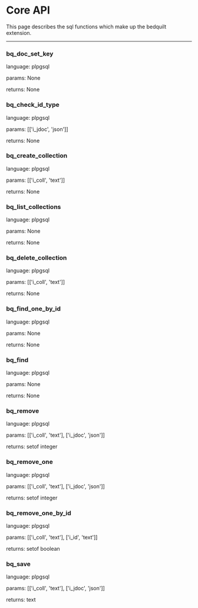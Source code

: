 # Core API

This page describes the sql functions which make up the bedquilt extension.


---- ---- ---- ----




### bq\_doc\_set\_key

language: plpgsql

params: None

returns: None




### bq\_check\_id\_type

language: plpgsql

params: [['i_jdoc', 'json']]

returns: None




### bq\_create\_collection

language: plpgsql

params: [['i_coll', 'text']]

returns: None




### bq\_list\_collections

language: plpgsql

params: None

returns: None




### bq\_delete\_collection

language: plpgsql

params: [['i_coll', 'text']]

returns: None




### bq\_find\_one\_by\_id

language: plpgsql

params: None

returns: None




### bq\_find

language: plpgsql

params: None

returns: None




### bq\_remove

language: plpgsql

params: [['i_coll', 'text'], ['i_jdoc', 'json']]

returns: setof integer




### bq\_remove\_one

language: plpgsql

params: [['i_coll', 'text'], ['i_jdoc', 'json']]

returns: setof integer




### bq\_remove\_one\_by\_id

language: plpgsql

params: [['i_coll', 'text'], ['i_id', 'text']]

returns: setof boolean




### bq\_save

language: plpgsql

params: [['i_coll', 'text'], ['i_jdoc', 'json']]

returns: text
